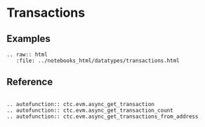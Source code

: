 
# Transactions

## Examples

```{eval-rst}
.. raw:: html
   :file: ../notebooks_html/datatypes/transactions.html
```

## Reference
```{eval-rst}

.. autofunction:: ctc.evm.async_get_transaction
.. autofunction:: ctc.evm.async_get_transaction_count
.. autofunction:: ctc.evm.async_get_transactions_from_address
```
